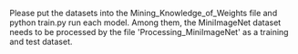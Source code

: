 Please put the datasets into the Mining_Knowledge_of_Weights file and python train.py run each model. Among them, the MiniImageNet dataset needs to be processed by the file 'Processing_MiniImageNet' as a training and test dataset.
